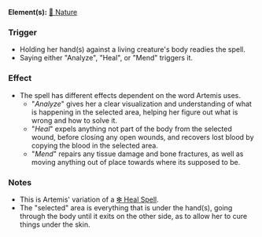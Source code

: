 **Element(s):** [🌿 Nature](<../../../Magic/Elements/🌿 Nature.md>)
### Trigger
- Holding her hand(s) against a living creature's body readies the spell.
- Saying either "Analyze", "Heal", or "Mend" triggers it.
### Effect
- The spell has different effects dependent on the word Artemis uses.
	- "*Analyze*" gives her a clear visualization and understanding of what is happening in the selected area, helping her figure out what is wrong and how to solve it.
	- "*Heal*" expels anything not part of the body from the selected wound, before closing any open wounds, and recovers lost blood by copying the blood in the selected area.
	- "*Mend*" repairs any tissue damage and bone fractures, as well as moving anything out of place towards where its supposed to be.
### Notes
- This is Artemis' variation of a [❇ Heal Spell](<../../../World/Society/Stereotypes/❇ Heal Spell.md>).
- The "selected" area is everything that is under the hand(s), going through the body until it exits on the other side, as to allow her to cure things under the skin.